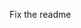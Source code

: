 Fix the readme





































































































































































































